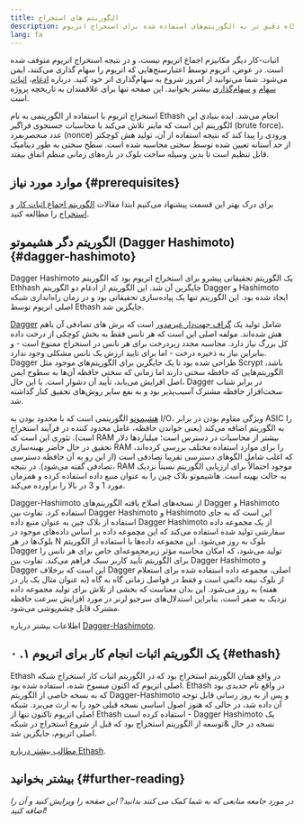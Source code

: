 ```yaml
---
title: الگوریتم های استخراج
description: نگاه دقیق تر به الگوریتم‌های استفاده شده برای استخراج اتریوم.
lang: fa
---
```


<Alert variant="update">
<Emoji text=":wave:" className="text-4xl"/>
<AlertContent>
<AlertDescription>
اثبات-کار دیگر مکانیزم اجماع اتریوم نیست، و در نتیجه استخراج اتریوم متوفف شده است. در عوض، اتریوم توسط اعتبارسنج‌هایی که اتریوم را سهام گذاری می‌کنند، ایمن می‌شود. شما می‌توانید از امروز شروع به سهام‌گذاری اتر خود کنید. درباره‌ <a href='/roadmap/merge/'>ادغام</a>، <a href='/developers/docs/consensus-mechanisms/pos/'>اثبات سهام</a> و <a href='/staking/'>سهام‌گذاری</a> بیشتر بخوانید. این صفحه تنها برای علاقمندان به تاریخچه پروژه است.
</AlertDescription>
</AlertContent>
</Alert>

استخراج اتریوم با استفاده از الگوریتمی به نام Ethash انجام می‌شد. ایده بنیادی این الگوریتم این است که ماینر تلاش می‌کند با محاسبات جستجوی فراگیر (brute force)، عدد منحصربفرد (nonce) ورودی را پیدا کند که نتیجه استفاده از آن، تولید هش کوچکتر از حد آستانه تعیین شده توسط سختی محاسبه شده است. سطح سختی به طور دینامیک قابل تنظیم است تا بدین وسیله ساخت بلوک در بازه‌های زمانی منظم اتفاق بیفتد.

## موارد مورد نیاز {#prerequisites}

برای درک بهتر این قسمت پیشنهاد می‌کنیم ابتدا مقالات [الگوریتم اجماع اثبات کار](/developers/docs/consensus-mechanisms/pow) و [استخراج](/developers/docs/consensus-mechanisms/pow/mining) را مطالعه کنید.

## الگوریتم دگر هشیموتو (Dagger Hashimoto) {#dagger-hashimoto}

Dagger Hashimoto یک الگوریتم تحقیقاتی پیشرو برای استخراج اتریوم بود که الگوریتم Ethhash جایگزین آن شد. این الگوریتم از ادغام دو الگوریتم Dagger و Hashimoto ایجاد شده بود. این الگوریتم تنها یک پیاده‌سازی تحقیقاتی بود و در زمان راه‌اندازی شبکه اصلی اتریوم توسط Ethash جایگزین شد.

[Dagger](http://www.hashcash.org/papers/dagger.html) شامل تولید یک [گراف جهت‌دار غیرمدور](https://en.wikipedia.org/wiki/Directed_acyclic_graph) است که برش های تصادفی آن باهم هش شده‌اند. مولفه اصلی این است که هر نانس فقط به بخش کوچکی از درخت داده کل بزرگ نیاز دارد. محاسبه مجدد زیردرخت برای هر نانس در استخراج ممنوع است - و بنابراین نیاز به ذخیره درخت - اما برای تایید ارزش یک نانس مشکلی وجود ندارد. Dagger طراحی شده بود تا یک جایگزین برای الگوریتم‌های موجود مثل Scrypt باشد، الگوریتم‌هایی که حافظه سختی دارند اما زمانی که سختی حافظه آن‌ها به سطوح ایمن اصل افزایش می‌یابد، تأیید آن دشوار است. با این حال، Dagger در برابر شتاب سخت‌افزار حافظه مشترک آسیب‌پذیر بود و به نفع سایر روش‌های تحقیق کنار گذاشته شد.

[هشیموتو](http://diyhpl.us/%7Ebryan/papers2/bitcoin/meh/hashimoto.pdf) الگوریتمی است که با محدود بودن به I/O، ویژگی مقاوم بودن در برابر ASIC را به الگوریتم اضافه می‌کند (یعنی خواندن حافظه، عامل محدود کننده در فرآیند استخراج است). تئوری این است که RAM بیشتر از محاسبات در دسترس است؛ میلیاردها دلار تحقیق در حال حاضر بهینه‌سازی RAM را برای موارد استفاده مختلف بررسی کرده‌اند، که اغلب شامل الگوهای دسترسی تقریبا تصادفی است (از این رو به آن حافظه دسترسی تصادفی گفته می‌شود). در نتیجه، RAM موجود احتمالاً برای ارزیابی الگوریتم نسبتاً نزدیک به حالت بهینه است. هاشیموتو بلاک چین را به عنوان منبع داده استفاده کرده و همزمان مورد 1 و 3 در بالا را برآورده می‌کند.

Dagger-Hashimoto از نسخه‌های اصلاح یافته الگوریتم‌های Dagger و Hashimoto استفاده کرد. تفاوت بین Dagger Hashimoto و Hashimoto این است که به جای استفاده از بلاک چین به عنوان منبع داده Dagger Hashimoto از یک مجموعه داده سفارشی تولید شده استفاده می‌کند که این مچموعه داده بر اساس داده‌های موجود در بلوک‌ها در هر N بلوک به روز می‌شود. این مجموعه داده‌ها با استفاده از الگوریتم Dagger تولید می‌شود، که امکان محاسبه مؤثر زیرمجموعه‌ای خاص برای هر نانس را برای الگوریتم تأیید کاربر سبک فراهم می‌کند. تفاوت بین Dagger Hashimoto و Dagger این است که برخلاف Dagger اصلی، مجموعه داده استفاده شده برای استعلام از بلوک نیمه دائمی است و فقط در فواصل زمانی گاه به گاه (به عنوان مثال یک بار در هفته) به روز می‌شود. این بدان معناست که بخشی از تلاش برای تولید مجموعه داده نزدیک به صفر است، بنابراین استدلال‌های سرجیو لرنر در مورد افزایش سرعت حافظه مشترک قابل چشم‌پوشی می‌شود.

اطلاعات بیشتر درباره‌ [Dagger-Hashimoto](/developers/docs/consensus-mechanisms/pow/mining/mining-algorithms/dagger-hashimoto).

## یک الگوریتم اثبات انجام کار برای اتریوم ۱. ۰ {#ethash}

Ethash در واقع همان الگوریتم استخراج بود که در الگوریتم اثبات کار استخراج شبکه‌ اصلی اتریوم که اکنون منسوخ شده، استفاده شده بود. Ethash در واقع نام جدیدی بود که به نسخه خاصی از الگوریتم Dagger-Hashimoto و پس از به روز رسانی قابل توجه آن داده شد، در حالی که هنوز اصول اساسی نسخه قبلی خود را به ارث می‌برد. شبکه‌ اصلی اتریوم تاکنون تنها از Ethash استفاده کرده است - Dagger Hashimoto یک نسخه در حال &توسعه از الگوریتم استخراج بود که قبل از شروع استخراج در شبکه‌ اصلی اتریوم، جایگزین شد.

[مطالب بیشتر درباره Ethash](/developers/docs/consensus-mechanisms/pow/mining/mining-algorithms/ethash).

## بیشتر بخوانید {#further-reading}

_در مورد جامعه منابعی که به شما کمک می کنند بدانید? این صفحه را ویرایش کنید و آن را اضافه کنید!_
